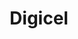 ---
title: "Digicel"
url: /cayenne/digicel-avenue-du-general-de-gaulle/
shop: téléphone portable
---